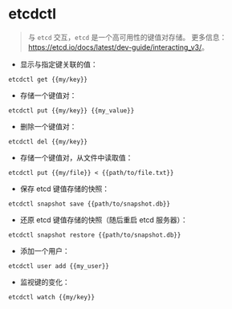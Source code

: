 # etcdctl

> 与 `etcd` 交互，`etcd` 是一个高可用性的键值对存储。
> 更多信息：<https://etcd.io/docs/latest/dev-guide/interacting_v3/>。

- 显示与指定键关联的值：

`etcdctl get {{my/key}}`

- 存储一个键值对：

`etcdctl put {{my/key}} {{my_value}}`

- 删除一个键值对：

`etcdctl del {{my/key}}`

- 存储一个键值对，从文件中读取值：

`etcdctl put {{my/file}} < {{path/to/file.txt}}`

- 保存 etcd 键值存储的快照：

`etcdctl snapshot save {{path/to/snapshot.db}}`

- 还原 etcd 键值存储的快照（随后重启 etcd 服务器）：

`etcdctl snapshot restore {{path/to/snapshot.db}}`

- 添加一个用户：

`etcdctl user add {{my_user}}`

- 监视键的变化：

`etcdctl watch {{my/key}}`